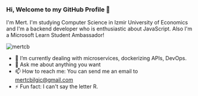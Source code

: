 ### Hi, Welcome to my GitHub Profile 👋

I'm Mert. I'm studying Computer Science in Izmir University of Economics and I'm a backend developer who is enthusiastic about JavaScript. Also I'm a Microsoft Learn Student Ambassador! 


<p align="left"> <img src="https://komarev.com/ghpvc/?username=mertcb" alt="mertcb" /> </p>

- 🌱 I’m currently dealing with microservices, dockerizing APIs, DevOps.
- 💬 Ask me about anything you want
- 📫 How to reach me: You can send me an email to [mertcbilgic@gmail.com](mailto://mertcbilgic@gmail.com)
- ⚡ Fun fact: I can't say the letter R.

